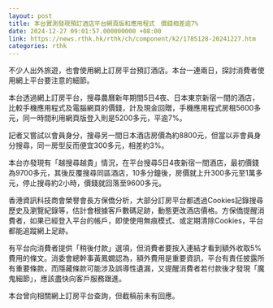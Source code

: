 ```yaml
---
layout: post
title: 本台實測發現預訂酒店平台網頁版和應用程式　價錢相差逾7%
date: 2024-12-27 09:01:57.000000000 +08:00
link: https://news.rthk.hk/rthk/ch/component/k2/1785128-20241227.htm
categories: rthk
---
```


不少人出外旅遊，也會使用網上訂房平台預訂酒店。本台一連兩日，探討消費者使用網上平台要注意的細節。

本台透過網上訂房平台，搜尋農曆新年期間5日4夜、日本東京新宿一間的酒店，比較手機應用程式及電腦網頁的價錢，計及現金回贈，手機應用程式房租5600多元，同一時間利用網頁版登入則是5200多元，平逾7%。

記者又嘗試以會員身分，搜尋另一間日本酒店房價為約8800元，但當以非會員身分搜尋，同一房型反而便宜300多元，相差約3%。

本台亦發現有「越搜尋越貴」情況，在平台搜尋5日4夜新宿一間酒店，最初價錢為9700多元，其後反覆搜尋同區酒店，10多分鐘後，房價就上升300多元至1萬多元，停止搜尋約2小時，價錢就回落至9600多元。

香港資訊科技商會榮譽會長方保僑分析，大部分訂房平台都透過Cookies記錄搜尋歷史及瀏覽紀錄等，估計會根據客戶數碼足跡，動態更改酒店價格。方保僑提醒消費者，如果已經登入平台的帳戶，即使使用無痕模式、或定期清除Cookies，平台都能追蹤網上足跡。

有平台向消費者提供「稍後付款」選項，但消費者要按入連結才看到額外收取5%費用的條文。消委會總幹事黃鳳嫺認為，額外費用是重要資訊，平台有責任披露所有重要條款，而隱藏條款可能涉及誤導性遺漏，又提醒消費者若付款後才發現「魔鬼細節」，應該盡快向客戶服務跟進。

本台曾向相關網上訂房平台查詢，但截稿前未有回應。
